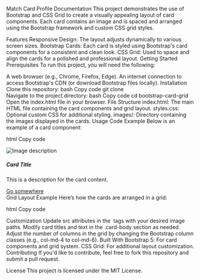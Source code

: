 
Match Card Profile Documentation
This project demonstrates the use of Bootstrap and CSS Grid to create a visually appealing layout of card components. Each card contains an image and is spaced and arranged using the Bootstrap framework and custom CSS grid styles.

Features
Responsive Design: The layout adjusts dynamically to various screen sizes.
Bootstrap Cards: Each card is styled using Bootstrap's card components for a consistent and clean look.
CSS Grid: Used to space and align the cards for a polished and professional layout.
Getting Started
Prerequisites
To run this project, you will need the following:

A web browser (e.g., Chrome, Firefox, Edge).
An internet connection to access Bootstrap's CDN (or download Bootstrap files locally).
Installation
Clone this repository:
bash
Copy code
git clone <repository-url>  
Navigate to the project directory:
bash
Copy code
cd bootstrap-card-grid  
Open the index.html file in your browser.
File Structure
index.html: The main HTML file containing the card components and grid layout.
styles.css: Optional custom CSS for additional styling.
images/: Directory containing the images displayed in the cards.
Usage
Code Example
Below is an example of a card component:

html
Copy code
<div class="card" style="width: 18rem;">
  <img src="path/to/image.jpg" class="card-img-top" alt="Image description">
  <div class="card-body">
    <h5 class="card-title">Card Title</h5>
    <p class="card-text">This is a description for the card content.</p>
    <a href="#" class="btn btn-primary">Go somewhere</a>
  </div>
</div>
Grid Layout Example
Here’s how the cards are arranged in a grid:

html
Copy code
<div class="container">
  <div class="row">
    <div class="col-md-4">
      <!-- Card Component -->
    </div>
    <div class="col-md-4">
      <!-- Card Component -->
    </div>
    <div class="col-md-4">
      <!-- Card Component -->
    </div>
  </div>
</div>

Customization
Update src attributes in the <img> tags with your desired image paths.
Modify card titles and text in the .card-body section as needed.
Adjust the number of columns in the grid by changing the Bootstrap column classes (e.g., col-md-4 to col-md-6).
Built With
Bootstrap 5: For card components and grid system.
CSS Grid: For additional layout customization.
Contributing
If you'd like to contribute, feel free to fork this repository and submit a pull request.

License
This project is licensed under the MIT License.